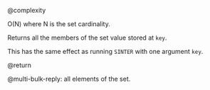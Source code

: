 @complexity

O(N) where N is the set cardinality.

Returns all the members of the set value stored at `key`.

This has the same effect as running `SINTER` with one argument `key`.

@return

@multi-bulk-reply: all elements of the set.

